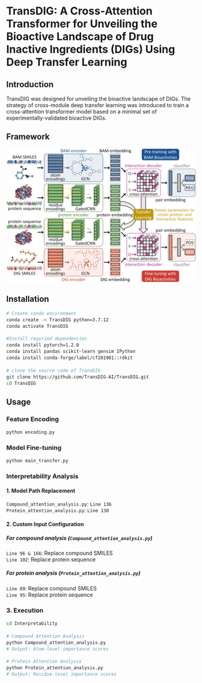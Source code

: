 # TransDIG: A Cross-Attention Transformer for Unveiling the Bioactive Landscape of Drug Inactive Ingredients (DIGs) Using Deep Transfer Learning
 
## Introduction
TransDIG was designed for unveiling the bioactive landscape of DIGs. The strategy of cross-module deep transfer learning was introduced to train a cross-attention transformer model based on a minimal set of experimentally-validated bioactive DIGs.

## Framework
![TransDIG](figure/TransDIG.png)

## Installation
```bash
# Create conda environment
conda create -n TransDIG python=3.7.12
conda activate TransDIG

#Install requried dependencies
conda install pytorch=1.2.0
conda install pandas scikit-learn gensim IPython
conda install conda-forge/label/cf201901::rdkit

# clone the source code of TransDIG
git clone https://github.com/TransDIG-AI/TransDIG.git
cd TransDIG
```

## Usage

### Feature Encoding
```bash
python encoding.py
```

### Model Fine-tuning
```bash
python main_transfer.py
```

### Interpretability Analysis
#### 1. Model Path Replacement
`Compound_attention_analysis.py`: `Line 136`  
`Protein_attention_analysis.py`: `Line 130`  

#### 2. Custom Input Configuration

##### For compound analysis (`Compound_attention_analysis.py`)  
`Line 96 & 166`: Replace compound SMILES   
`Line 102`: Replace protein sequence  
##### For protein analysis (`Protein_attention_analysis.py`)  
`Line 89`: Replace compound SMILES   
`Line 95`: Replace protein sequence  

### 3. Execution
```bash
cd Interpretability

# Compound Attention Analysis
python Compound_attention_analysis.py
# Output: Atom-level importance scores
 
# Protein Attention Analysis
python Protein_attention_analysis.py 
# Output: Residue-level importance scores
```
